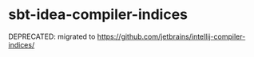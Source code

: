 # sbt-idea-compiler-indices

DEPRECATED: migrated to https://github.com/jetbrains/intellij-compiler-indices/

